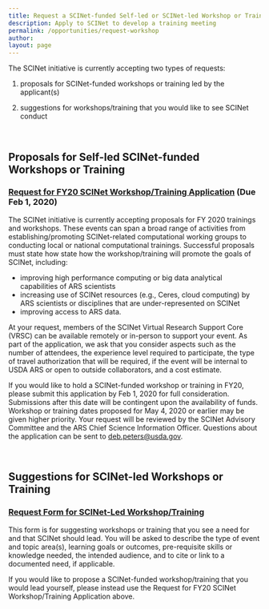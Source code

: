 ```yaml
---
title: Request a SCINet-funded Self-led or SCINet-led Workshop or Training 
description: Apply to SCINet to develop a training meeting
permalink: /opportunities/request-workshop
author:
layout: page
---
```


The SCINet initiative is currently accepting two types of requests:

1) proposals for SCINet-funded workshops or training led by the applicant(s) 

2) suggestions for workshops/training that you would like to see SCINet conduct

<br> 

## Proposals for Self-led SCINet-funded Workshops or Training 

### [Request for FY20 SCINet Workshop/Training Application](https://www.surveymonkey.com/r/SCINet) (Due Feb 1, 2020)

The SCINet initiative is currently accepting proposals for FY 2020 trainings and workshops. These events can span a broad range of activities from establishing/promoting SCINet-related computational working groups to conducting local or national computational trainings. Successful proposals must state how state how the workshop/training will promote the goals of SCINet, including: 
- improving high performance computing or big data analytical capabilities of ARS scientists
- increasing use of SCINet resources (e.g., Ceres, cloud computing) by ARS scientists or disciplines that are under-represented on SCINet
- improving access to ARS data. 

At your request, members of the SCINet Virtual Research Support Core (VRSC) can be available remotely or in-person to support your event. As part of the application, we ask that you consider aspects such as the number of attendees, the experience level required to participate, the type of travel authorization that will be required, if the event will be internal to USDA ARS or open to outside collaborators, and a cost estimate. 

If you would like to hold a SCINet-funded workshop or training in FY20, please submit this application by Feb 1, 2020 for full consideration. Submissions after this date will be contingent upon the availability of funds. Workshop or training dates proposed for May 4, 2020 or earlier may be given higher priority. Your request will be reviewed by the SCINet Advisory Committee and the ARS Chief Science Information Officer. Questions about the application can be sent to deb.peters@usda.gov.

<br>

## Suggestions for SCINet-led Workshops or Training

### [Request Form for SCINet-Led Workshop/Training](https://www.surveymonkey.com/r/FY20SCINetTraining)

This form is for suggesting workshops or training that you see a need for and that SCINet should lead. You will be asked to describe the type of event and topic area(s), learning goals or outcomes, pre-requisite skills or knowledge needed, the intended audience, and to cite or link to a documented need, if applicable.

If you would like to propose a SCINet-funded workshop/training that you would lead yourself, please instead use the Request for FY20 SCINet Workshop/Training Application above. 
